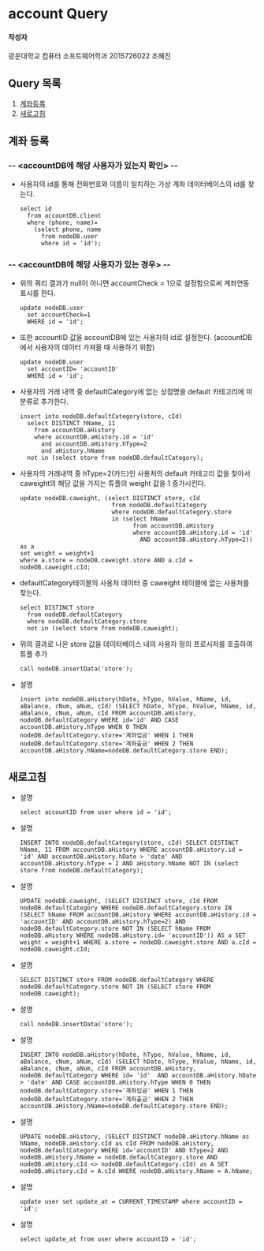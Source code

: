 # account Query

#### 작성자

광운대학교 컴퓨터 소프트웨어학과 2015726022 조혜진

## Query 목록

1. [계좌등록](#1)
2. [새로고침](#2)

<a name="1"></a>

## 계좌 등록

### -- <accountDB에 해당 사용자가 있는지 확인> --
- 사용자의 id를 통해 전화번호와 이름이 일치하는 가상 계좌 데이터베이스의 id를 찾는다.

  ```mysql
  select id 
    from accountDB.client 
    where (phone, name)=
      (select phone, name 
        from nodeDB.user 
        where id = 'id');
  ```

### -- <accountDB에 해당 사용자가 있는 경우> --
- 위의 쿼리 결과가 null이 아니면 accountCheck = 1으로 설정함으로써 계좌연동 표시를 한다. 

  ```mysql
  update nodeDB.user 
    set accountCheck=1 
    WHERE id = 'id';
  ```

- 또한 accountID 값을 accountDB에 있는 사용자의 id로 설정한다. 
(accountDB에서 사용자의 데이터 가져올 때 사용하기 위함)

  ```mysql
  update nodeDB.user 
    set accountID= 'accountID' 
    WHERE id = 'id';
  ```

- 사용자의 거래 내역 중 defaultCategory에 없는 상점명을 default 카테고리에 미분류로 추가한다.

  ```mysql
  insert into nodeDB.defaultCategory(store, cId) 
    select DISTINCT hName, 11 
      from accountDB.aHistory 
      where accountDB.aHistory.id = 'id' 
        and accountDB.aHistory.hType=2 
        and aHistory.hName 
    not in (select store from nodeDB.defaultCategory);
  ```

- 사용자의 거래내역 중 hType=2(카드)인 사용처의 default 카테고리 값을 찾아서 caweight의 해당 값을 가지는 튜플의 weight 값을 1 증가시킨다.

  ```mysql
  update nodeDB.caweight, (select DISTINCT store, cId 
                            from nodeDB.defaultCategory 
                            where nodeDB.defaultCategory.store 
                            in (select hName 
                                  from accountDB.aHistory 
                                  where accountDB.aHistory.id = 'id' 
                                    AND accountDB.aHistory.hType=2)) as a 
  set weight = weight+1 
  where a.store = nodeDB.caweight.store AND a.cId = nodeDB.caweight.cId;
  ```

- defaultCategory테이블의 사용처 데이터 중 caweight 테이블에 없는 사용처를 찾는다.

  ```mysql
  select DISTINCT store 
    from nodeDB.defaultCategory 
    where nodeDB.defaultCategory.store 
    not in (select store from nodeDB.caweight);
  ```

- 위의 결과로 나온 store 값을 데이터베이스 내의 사용자 정의 프로시저를 호출하여 튜플 추가

  ```mysql
  call nodeDB.insertData('store');
  ```

- 설명

  ```mysql
  insert into nodeDB.aHistory(hDate, hType, hValue, hName, id, aBalance, cNum, aNum, cId) (SELECT hDate, hType, hValue, hName, id, aBalance, cNum, aNum, cId FROM accountDB.aHistory, nodeDB.defaultCategory WHERE id='id' AND CASE accountDB.aHistory.hType WHEN 0 THEN nodeDB.defaultCategory.store='계좌입금' WHEN 1 THEN nodeDB.defaultCategory.store='계좌출금' WHEN 2 THEN accountDB.aHistory.hName=nodeDB.defaultCategory.store END);
  ```

<a name="2"></a>

## 새로고침

- 설명

  ```mysql
  select accountID from user where id = 'id';
  ```

- 설명

  ```mysql
  INSERT INTO nodeDB.defaultCategory(store, cId) SELECT DISTINCT hName, 11 FROM accountDB.aHistory WHERE accountDB.aHistory.id = 'id' AND accountDB.aHistory.hDate > 'date' AND accountDB.aHistory.hType = 2 AND aHistory.hName NOT IN (select store from nodeDB.defaultCategory);
  ```

- 설명

  ```mysql
  UPDATE nodeDB.caweight, (SELECT DISTINCT store, cId FROM nodeDB.defaultCategory WHERE nodeDB.defaultCategory.store IN (SELECT hName FROM accountDB.aHistory WHERE accountDB.aHistory.id = 'accountID' AND accountDB.aHistory.hType=2) AND nodeDB.defaultCategory.store NOT IN (SELECT hName FROM nodeDB.aHistory WHERE nodeDB.aHistory.id= 'accountID')) AS a SET weight = weight+1 WHERE a.store = nodeDB.caweight.store AND a.cId = nodeDB.caweight.cId;
  ```

- 설명

  ```mysql
  SELECT DISTINCT store FROM nodeDB.defaultCategory WHERE nodeDB.defaultCategory.store NOT IN (SELECT store FROM nodeDB.caweight);
  ```

- 설명

  ```mysql
  call nodeDB.insertData('store');
  ```

- 설명

  ```mysql
  INSERT INTO nodeDB.aHistory(hDate, hType, hValue, hName, id, aBalance, cNum, aNum, cId) (SELECT hDate, hType, hValue, hName, id, aBalance, cNum, aNum, cId FROM accountDB.aHistory, nodeDB.defaultCategory WHERE id= 'id'  AND accountDB.aHistory.hDate > 'date' AND CASE accountDB.aHistory.hType WHEN 0 THEN nodeDB.defaultCategory.store='계좌입금' WHEN 1 THEN nodeDB.defaultCategory.store='계좌출금' WHEN 2 THEN accountDB.aHistory.hName=nodeDB.defaultCategory.store END);
  ```

- 설명

  ```mysql
  UPDATE nodeDB.aHistory, (SELECT DISTINCT nodeDB.aHistory.hName as hName, nodeDB.aHistory.cId as cId FROM nodeDB.aHistory, nodeDB.defaultCategory WHERE id='accountID' AND hType=2 AND nodeDB.aHistory.hName = nodeDB.defaultCategory.store AND nodeDB.aHistory.cId <> nodeDB.defaultCategory.cId) as A SET nodeDB.aHistory.cId = A.cId WHERE nodeDB.aHistory.hName = A.hName;
  ```

- 설명

  ```mysql
  update user set update_at = CURRENT_TIMESTAMP where accountID = 'id';
  ```

- 설명

  ```mysql
  select update_at from user where accountID = 'id';
  ```

  
